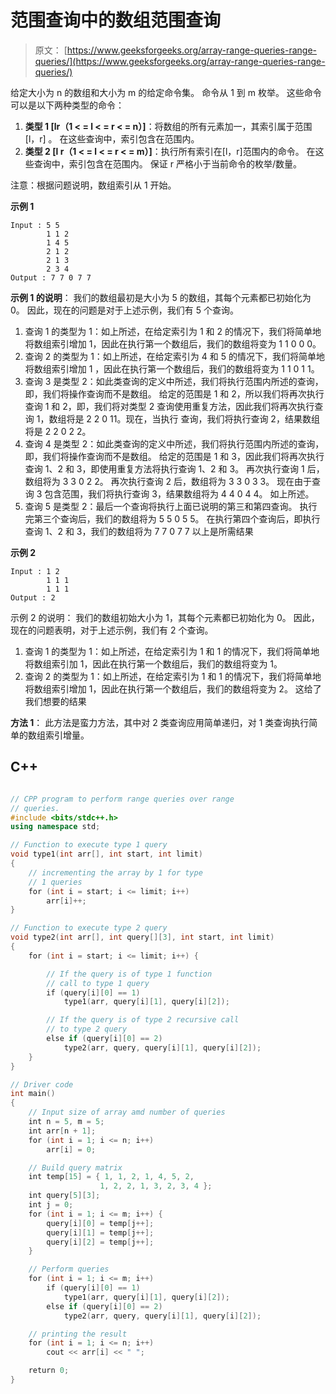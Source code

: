 # 范围查询中的数组范围查询

> 原文： [https://www.geeksforgeeks.org/array-range-queries-range-queries/](https://www.geeksforgeeks.org/array-range-queries-range-queries/)

给定大小为 n 的数组和大小为 m 的给定命令集。 命令从 1 到 m 枚举。 这些命令可以是以下两种类型的命令：

1.  **类型 1 [lr（1 < = l < = r < = n）]**：将数组的所有元素加一，其索引属于范围[l，r] 。 在这些查询中，索引包含在范围内。
2.  **类型 2 [l r（1 < = l < = r < = m）]**：执行所有索引在[l，r]范围内的命令。 在这些查询中，索引包含在范围内。 保证 r 严格小于当前命令的枚举/数量。

注意：根据问题说明，数组索引从 1 开始。

**示例 1**

```
Input : 5 5
        1 1 2
        1 4 5
        2 1 2
        2 1 3
        2 3 4
Output : 7 7 0 7 7
```

**示例 1 的说明**：
我们的数组最初是大小为 5 的数组，其每个元素都已初始化为 0。
因此，现在的问题是对于上述示例，我们有 5 个查询。

1.  查询 1 的类型为 1：如上所述，在给定索引为 1 和 2 的情况下，我们将简单地将数组索引增加 1，因此在执行第一个数组后，我们的数组将变为 1 1 0 0 0。
2.  查询 2 的类型为 1：如上所述，在给定索引为 4 和 5 的情况下，我们将简单地将数组索引增加 1
    ，因此在执行第一个数组后，我们的数组将变为 1 1 0 1 1。
3.  查询 3 是类型 2：如此类查询的定义中所述，我们将执行范围内所述的查询，即，我们将操作查询而不是数组。 给定的范围是 1 和 2，所以我们将再次执行查询 1 和 2，即，我们将对类型 2 查询使用重复方法，因此我们将再次执行查询 1，数组将是 2 2 0 11。现在，当执行 查询，我们将执行查询 2，结果数组将是 2 2 0 2 2。
4.  查询 4 是类型 2：如此类查询的定义中所述，我们将执行范围内所述的查询，即，我们将操作查询而不是数组。 给定的范围是 1 和 3，因此我们将再次执行查询 1、2 和 3，即使用重复方法将执行查询 1、2 和 3。 再次执行查询 1 后，数组将为 3 3 0 2 2。 再次执行查询 2 后，数组将为 3 3 0 3 3。 现在由于查询 3 包含范围，我们将执行查询 3，结果数组将为 4 4 0 4 4。 如上所述。
5.  查询 5 是类型 2：最后一个查询将执行上面已说明的第三和第四查询。 执行完第三个查询后，我们的数组将为 5 5 0 5 5。 在执行第四个查询后，即执行查询 1、2 和 3，我们的数组将为 7 7 0 7 7 以上是所需结果

**示例 2**

```
Input : 1 2
        1 1 1
        1 1 1
Output : 2

```

示例 2 的说明：
我们的数组初始大小为 1，其每个元素都已初始化为 0。
因此，现在的问题表明，对于上述示例，我们有 2 个查询。

1.  查询 1 的类型为 1：如上所述，在给定索引为 1 和 1 的情况下，我们将简单地将数组索引加 1，因此在执行第一个数组后，我们的数组将变为 1。
2.  查询 2 的类型为 1：如上所述，在给定索引为 1 和 1 的情况下，我们将简单地将数组索引增加 1，因此在执行第一个数组后，我们的数组将变为 2。 这给了我们想要的结果



**方法 1**：
此方法是蛮力方法，其中对 2 类查询应用简单递归，对 1 类查询执行简单的数组索引增量。

## C++ 

```cpp

// CPP program to perform range queries over range 
// queries. 
#include <bits/stdc++.h> 
using namespace std; 

// Function to execute type 1 query 
void type1(int arr[], int start, int limit) 
{ 
    // incrementing the array by 1 for type  
    // 1 queries 
    for (int i = start; i <= limit; i++)        
        arr[i]++; 
} 

// Function to execute type 2 query 
void type2(int arr[], int query[][3], int start, int limit) 
{ 
    for (int i = start; i <= limit; i++) { 

        // If the query is of type 1 function 
        // call to type 1 query 
        if (query[i][0] == 1)  
            type1(arr, query[i][1], query[i][2]); 

        // If the query is of type 2 recursive call  
        // to type 2 query 
        else if (query[i][0] == 2)  
            type2(arr, query, query[i][1], query[i][2]);         
    } 
} 

// Driver code 
int main() 
{ 
    // Input size of array amd number of queries 
    int n = 5, m = 5; 
    int arr[n + 1]; 
    for (int i = 1; i <= n; i++)  
        arr[i] = 0; 

    // Build query matrix 
    int temp[15] = { 1, 1, 2, 1, 4, 5, 2,  
                    1, 2, 2, 1, 3, 2, 3, 4 }; 
    int query[5][3]; 
    int j = 0; 
    for (int i = 1; i <= m; i++) { 
        query[i][0] = temp[j++]; 
        query[i][1] = temp[j++]; 
        query[i][2] = temp[j++]; 
    } 

    // Perform queries  
    for (int i = 1; i <= m; i++)  
        if (query[i][0] == 1)  
            type1(arr, query[i][1], query[i][2]); 
        else if (query[i][0] == 2)  
            type2(arr, query, query[i][1], query[i][2]);         

    // printing the result 
    for (int i = 1; i <= n; i++)  
        cout << arr[i] << " "; 

    return 0; 
} 

```